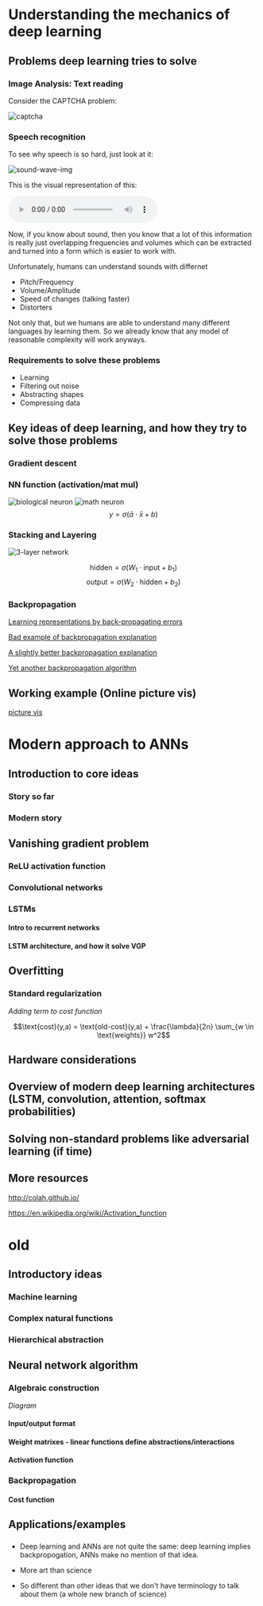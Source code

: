 # Understanding the mechanics of deep learning

## Problems deep learning tries to solve

### Image Analysis: Text reading

Consider the CAPTCHA problem:

![captcha](/images/deep_learning_basics/recaptcha.png)


### Speech recognition

To see why speech is so hard, just look at it:

![sound-wave-img](/images/deep_learning_basics/sound_img/sound_zoomed.PNG)

This is the visual representation of this:

<audio controls>
  <source src="/images/deep_learning_basics/sound_img/hellomynameisben.m4a" type="audio/mpeg">
Your browser does not support the audio element.
</audio>

Now, if you know about sound, then you know that a lot of this information is really just overlapping frequencies and volumes which can be extracted and turned into a form which is easier to work with.

Unfortunately, humans can understand sounds with differnet

* Pitch/Frequency
* Volume/Amplitude
* Speed of changes (talking faster)
* Distorters

Not only that, but we humans are able to understand many different languages by learning them. So we already know that any model of reasonable complexity will work anyways.

### Requirements to solve these problems

* Learning
* Filtering out noise
* Abstracting shapes
* Compressing data

## Key ideas of deep learning, and how they try to solve those problems

### Gradient descent

### NN function (activation/mat mul)

![biological neuron](/images/deep_learning_basics/biological-neuron.JPG)
![math neuron](/images/deep_learning_basics/neuron_math_img.jpg)
$$y = \sigma(\bar{a} \cdot \bar{x} + b)$$

### Stacking and Layering

![3-layer network](/images/deep_learning_basics/300px-Colored_neural_network.svg.png)


$$\text{hidden} = \sigma(W_1 \cdot \text{input} + b_1)$$
$$\text{output} = \sigma(W_2 \cdot \text{hidden}  + b_2)$$

### Backpropagation


[Learning representations by back-propagating errors](https://www.nature.com/articles/323533a0)

[Bad example of backpropagation explanation](http://neuralnetworksanddeeplearning.com/chap2.html)

[A slightly better backpropagation explanation](https://page.mi.fu-berlin.de/rojas/neural/chapter/K7.pdf)

[Yet another backpropagation algorithm](https://ayearofai.com/rohan-lenny-1-neural-networks-the-backpropagation-algorithm-explained-abf4609d4f9d)



## Working example (Online picture vis)

[picture vis](http://playground.tensorflow.org/#activation=tanh&batchSize=10&dataset=spiral&regDataset=reg-plane&learningRate=0.03&regularizationRate=0&noise=5&networkShape=4,2&seed=0.16152&showTestData=false&discretize=false&percTrainData=50&x=true&y=true&xTimesY=true&xSquared=true&ySquared=true&cosX=false&sinX=true&cosY=false&sinY=true&collectStats=false&problem=classification&initZero=false&hideText=false)

# Modern approach to ANNs

## Introduction to core ideas
### Story so far

### Modern story

## Vanishing gradient problem

### ReLU activation function

### Convolutional networks

### LSTMs

#### Intro to recurrent networks

#### LSTM architecture, and how it solve VGP

## Overfitting

### Standard regularization

*Adding term to cost function*

$$\text{cost}(y,a) = \text{old-cost}(y,a) + \frac{\lambda}{2n} \sum_{w \in \text{weights}} w^2$$

## Hardware considerations

## Overview of modern deep learning architectures (LSTM, convolution, attention, softmax probabilities)



## Solving non-standard problems like adversarial learning (if time)

## More resources

http://colah.github.io/

https://en.wikipedia.org/wiki/Activation_function







# old























## Introductory ideas

### Machine learning

### Complex natural functions

### Hierarchical abstraction

## Neural network algorithm

### Algebraic construction
*Diagram*

#### Input/output format
#### Weight matrixes - linear functions define abstractions/interactions
#### Activation function

### Backpropagation

#### Cost function

## Applications/examples

###




















* Deep learning and ANNs are not quite the same:  deep learning implies backpropogation, ANNs make no mention of that idea.

* More art than science
* So different than other ideas that we don't have terminology to talk about them (a whole new branch of science)
